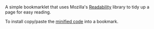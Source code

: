 A simple bookmarklet that uses Mozilla's [Readability](https://github.com/mozilla/readability) library to tidy up a page for easy reading.

To install copy/paste the [minified code](https://github.com/kepano/tidy/blob/main/tidy.min.js) into a bookmark.
